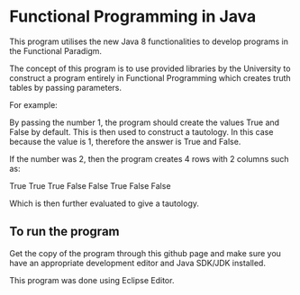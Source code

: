 # Functional Programming in Java

This program utilises the new Java 8 functionalities to develop programs in the Functional Paradigm.

The concept of this program is to use provided libraries by the University to construct a program entirely in Functional Programming which creates truth tables by passing parameters.

For example:

By passing the number 1, the program should create the values True and False by default. This is then used to construct a tautology. In this case because the value is 1, therefore the answer is True and False.

If the number was 2, then the program creates 4 rows with 2 columns such as:

True True
True False
False True
False False

Which is then further evaluated to give a tautology. 

## To run the program

Get the copy of the program through this github page and make sure you have an appropriate development editor and Java SDK/JDK installed. 

This program was done using Eclipse Editor. 



